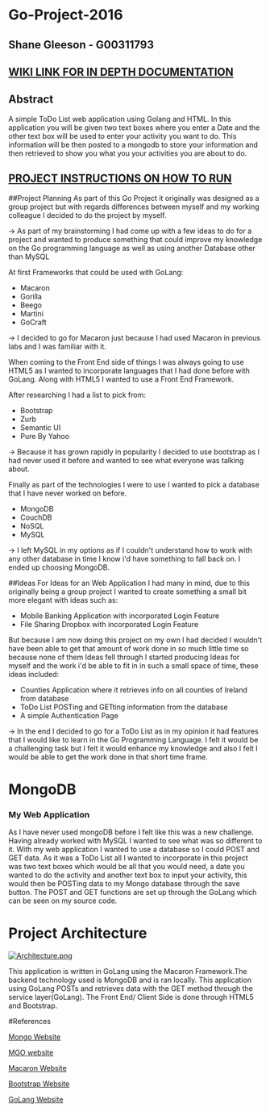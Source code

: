 # Go-Project-2016
## Shane Gleeson - G00311793
## [WIKI LINK FOR IN DEPTH DOCUMENTATION](https://github.com/shaneyg8/GoProject2016/wiki)

## Abstract
A simple ToDo List web application using Golang and HTML. In this application you will be given two text boxes where you enter a Date and the other text box will be used to enter your activity you want to do. This information will be then posted to a mongodb to store your information and then retrieved to show you what you your activities you are about to do. 

## [PROJECT INSTRUCTIONS ON HOW TO RUN](https://github.com/shaneyg8/GoProject2016/blob/master/Go%20Project%202016/README.md)

##Project Planning
As part of this Go Project it originally was designed as a group project but with regards differences between myself and my working colleague I decided to do the project by myself.

-> As part of my brainstorming I had come up with a few ideas to do for a project and wanted to produce something that could improve my knowledge on the Go programming language as well as using another Database other than MySQL

At first Frameworks that could be used with GoLang:
* Macaron
* Gorilla
* Beego
* Martini
* GoCraft

-> I decided to go for Macaron just because I had used Macaron in previous labs and I was familiar with it.

When coming to the Front End side of things I was always going to use HTML5 as I wanted to incorporate languages that I had done before with GoLang. Along with HTML5 I wanted to use a Front End Framework.

After researching I had a list to pick from:
* Bootstrap
* Zurb
* Semantic UI
* Pure By Yahoo

-> Because it has grown rapidly in popularity I decided to use bootstrap as I had never used it before and wanted to see what everyone was talking about. 

Finally as part of the technologies I were to use I wanted to pick a database that I have never worked on before.
* MongoDB
* CouchDB
* NoSQL
* MySQL

-> I left MySQL in my options as if I couldn't understand how to work with any other database in time I know i'd have something to fall back on. I ended up choosing MongoDB.

##Ideas
For Ideas for an Web Application I had many in mind, due to this originally being a group project I wanted to create something a small bit more elegant with ideas such as:
* Mobile Banking Application with incorporated Login Feature 
* File Sharing Dropbox with incorporated Login Feature

But because I am now doing this project on my own I had decided I wouldn't have been able to get that amount of work done in so much little time so because none of them Ideas fell through I started producing Ideas for myself and the work i'd be able to fit in in such a small space of time, these ideas included:
* Counties Application where it retrieves info on all counties of Ireland from database
* ToDo List POSTing and GETting information from the database
* A simple Authentication Page 

-> In the end I decided to go for a ToDo List as in my opinion it had features that I would like to learn in the Go Programming Language. I felt it would be a challenging task but I felt it would enhance my knowledge and also I felt I would be able to get the work done in that short time frame.  

# MongoDB
### My Web Application

As I have never used mongoDB before I felt like this was a new challenge. Having already worked with MySQL I wanted to see what was so different to it. With my web application I wanted to use a database so I could POST and GET data. As it was a ToDo List all I wanted to incorporate in this project was two text boxes which would be all that you would need, a date you wanted to do the activity and another text box to input your activity, this would then be POSTing data to my Mongo database through the save button. The POST and GET functions are set up through the GoLang which can be seen on my source code. 


# Project Architecture

[![Architecture.png](https://s21.postimg.org/yn3avt20n/Architecture.png)](https://postimg.org/image/rjvfg6wkz/)

This application is written in GoLang using the Macaron Framework.The backend technology used is MongoDB and is ran locally. This application using GoLang POSTs and retrieves data with the GET method through the service layer(GoLang). The Front End/ Client Side is done through HTML5 and Bootstrap. 


#References

[Mongo Website](https://www.mongodb.com/)

[MGO website](https://labix.org/mgo)

[Macaron Website](https://go-macaron.com/)

[Bootstrap Website](http://getbootstrap.com/)

[GoLang Website](https://golang.org/)
